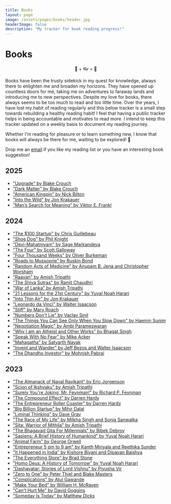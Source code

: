 ```yaml
---
title: Books
layout: page
image: /assets/pages/books/header.jpg
headerImage: false
description: "My tracker for book reading progress!"
---
```

<h1>Books</h1>

<p style="text-align: center">📖 + 👓 = 🤯<p>

<p>Books have been the trusty sidekick in my quest for knowledge, always there to enlighten me and broaden my horizons. They have opened up countless doors for me, taking me on adventures to faraway lands and introducing me to new perspectives. Despite my love for books, there always seems to be too much to read and too little time. Over the years, I have lost my habit of reading regularly and this below tracker is a small step towards rebuilding a healthy reading habit! I feel that having a public tracker helps in being accountable and motivates to read more. I intend to keep this tracker updated on a weekly basis to document my reading journey.</p>

<p>Whether I'm reading for pleasure or to learn something new, I know that books will always be there for me, waiting to be explored! 🙂</p>


<p>Drop me an <a href="mailto:me@sandeepraju.in">email</a> if you like my reading list or you have an interesting book suggestion!</p>

<h2>2025</h2>

<ul>
    <li><a href="https://www.goodreads.com/book/show/59838811-upgrade">"Upgrade" by Blake Crouch</a></li>
    <li><a href="https://www.goodreads.com/book/show/27833670-dark-matter">"Dark Matter" by Blake Crouch</a></li>
    <li><a href="https://www.goodreads.com/book/show/31920777-american-kingpin">"American Kingpin" by Nick Bilton</a></li>
    <li><a href="https://www.goodreads.com/book/show/60869516-into-the-wild">"Into the Wild" by Jon Krakauer</a></li>
    <li><a href="https://www.goodreads.com/book/show/4069.Man_s_Search_for_Meaning">"Man’s Search for Meaning" by Viktor E. Frankl</a></li>
</ul>


<h2>2024</h2>

<ul>
    <li><a href="https://www.goodreads.com/book/show/12605157-the-100-startup">"The $100 Startup" by Chris Guillebeau</a></li>
    <li><a href="https://www.goodreads.com/en/book/show/27220736">"Shoe Dog" by Phil Knight</a></li>
    <li><a href="https://www.goodreads.com/book/show/2685553-devi-mahatmyam">"Devi-Mahatmyam" by Sage Markandeya</a></li>
    <li><a href="https://www.goodreads.com/en/book/show/34427200">"The Four" by Scott Galloway</a></li>
    <li><a href="https://www.goodreads.com/en/book/show/54785515">"Four Thousand Weeks" by Oliver Burkeman</a></li>
    <li><a href="https://www.goodreads.com/en/book/show/2006883">"Roads to Mussoorie" by Ruskin Bond</a></li>
    <li><a href="https://www.goodreads.com/en/book/show/63018232">"Random Acts of Medicine" by Anupam B. Jena and Christopher Worsham</a></li>
    <li><a href="https://www.goodreads.com/book/show/35286872-raavan">"Raavan" by Amish Tripathi</a></li>
    <li><a href="https://www.goodreads.com/book/show/50208919-the-shiva-sutras">"The Shiva Sutras" by Ranjit Chaudhri</a></li>
    <li><a href="https://www.goodreads.com/book/show/61846327-war-of-lanka">"War of Lanka" by Amish Tripathi</a></li>
    <li><a href="https://www.goodreads.com/book/show/38820046-21-lessons-for-the-21st-century">"21 Lessons for the 21st Century" by Yuval Noah Harari</a></li>
    <li><a href="https://www.goodreads.com/book/show/1898.Into_Thin_Air">"Into Thin Air" by Jon Krakauer</a></li>
    <li><a href="https://www.goodreads.com/book/show/34684622-leonardo-da-vinci">"Leonardo da Vinci" by Walter Isaacson</a></li>
    <li><a href="https://www.goodreads.com/book/show/56769575-stiff">"Stiff" by Mary Roach</a></li>
    <li><a href="https://www.goodreads.com/book/show/50705179-numbers-don-t-lie">"Numbers Don't Lie" by Vaclav Smil</a></li>
    <li><a href="https://www.goodreads.com/book/show/30780006-the-things-you-can-see-only-when-you-slow-down">"The Things You Can See Only When You Slow Down" by Haemin Sunim</a></li>
    <li><a href="https://www.goodreads.com/book/show/58631680-negotiation-magic">"Negotiation Magic" by Ambi Parameswaran</a></li>
    <li><a href="https://www.goodreads.com/book/show/49125727-why-i-am-an-atheist-and-other-works">"Why I am an Atheist and Other Works" by Bhagat Singh</a></li>
    <li><a href="https://www.goodreads.com/book/show/45999606-speak-with-no-fear">"Speak With No Fear" by Mike Acker</a></li>
    <li><a href="https://www.goodreads.com/en/book/show/63376691">"Mahagatha" by Satyarth Nayak</a></li>
    <li><a href="https://www.goodreads.com/book/show/54505323-invent-and-wander">"Invent and Wander" by Jeff Bezos and Walter Isaacson</a></li>
    <li><a href="https://www.goodreads.com/book/show/500514.The_Dhandho_Investor">"The Dhandho Investor" by Mohnish Pabrai</a></li>
</ul>


<h2>2023</h2>

<ul>
    <li><a href="https://www.goodreads.com/book/show/54898389-the-almanack-of-naval-ravikant">"The Almanack of Naval Ravikant" by Eric Jorgenson</a></li>
    <li><a href="https://www.goodreads.com/book/show/24709327-scion-of-ikshvaku">"Scion of Ikshvaku" by Amish Tripathi</a></li>
    <li><a href="https://www.goodreads.com/book/show/35167685-surely-you-re-joking-mr-feynman?ref=nav_sb_ss_1_34">"Surely You're Joking, Mr. Feynman!" by Richard P. Feynman</a></li>
    <li><a href="https://www.goodreads.com/book/show/9420697-the-compound-effect?ref=nav_sb_ss_1_16">"The Compound Effect" by Darren Hardy</a></li>
    <li><a href="https://www.goodreads.com/book/show/23493360-the-entrepreneur-roller-coaster?ref=nav_sb_ss_1_32">"The Entrepreneur Roller Coaster" by Darren Hardy</a></li>
    <li><a href="https://www.goodreads.com/book/show/52346729-big-billion-startup?ref=nav_sb_ss_4_15">"Big Billion Startup" by Mihir Dalal</a></li>
    <li><a href="https://www.goodreads.com/book/show/30197119-liminal-thinking">"Liminal Thinking" by Dave Gray</a></li>
    <li><a href="https://www.goodreads.com/book/show/18213522-the-race-of-my-life">"The Race of My Life" by Milkha Singh and Sonia Sanwalka</a></li>
    <li><a href="https://www.goodreads.com/book/show/34680719-sita">"Sita: Warrior of Mithila" by Amish Tripathi</a></li>
    <li><a href="https://www.goodreads.com/book/show/55939556-the-bhagavad-gita-for-millennials">"The Bhagavad Gita For Millennials" by Bibek Debroy</a></li>
    <li><a href="https://www.goodreads.com/book/show/23692271-sapiens">"Sapiens: A Brief History of Humankind" by Yuval Noah Harari</a></li>
    <li><a href="https://www.goodreads.com/book/show/170448.Animal_Farm">"Animal Farm" by George Orwell</a></li>
    <li><a href="https://www.goodreads.com/en/book/show/17834729">"Entrepreneur 5 pm to 9 am" by Kanth Miriyala and Reethika Sunder</a></li>
    <li><a href="https://www.goodreads.com/book/show/20764935-it-happened-in-india">"It Happened in India" by Kishore Biyani and Dipayan Baishya</a></li>
    <li><a href="https://www.goodreads.com/en/book/show/17660462">"The Everything Store" by Brad Stone</a></li>
    <li><a href="https://www.goodreads.com/book/show/31138556-homo-deus">"Homo Deus: A History of Tomorrow" by Yuval Noah Harari</a></li>
    <li><a href="https://www.goodreads.com/book/show/50322905-dashavatar">"Dashavatar: Stories of Lord Vishnu" by Piyusha Vir</a></li>
    <li><a href="https://www.goodreads.com/book/show/22047640-zero-to-one">"Zero to One" by Peter Thiel and Blake Masters</a></li>
    <li><a href="https://www.goodreads.com/book/show/4477.Complications">"Complications" by Atul Gawande</a></li>
    <li><a href="https://www.goodreads.com/book/show/31423133-make-your-bed">"Make Your Bed" by William H. McRaven</a></li>
    <li><a href="https://www.goodreads.com/book/show/41721428-can-t-hurt-me">"Can't Hurt Me" by David Goggins</a></li>
    <li><a href="https://www.goodreads.com/book/show/60965575-someday-is-today">"Someday Is Today" by Matthew Dicks</a></li>
</ul>
